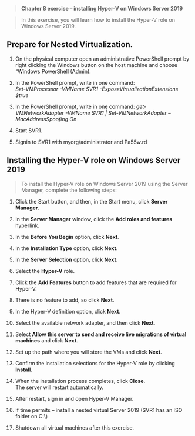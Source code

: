 >   **Chapter 8 exercise – installing Hyper-V on Windows Server 2019**

>   In this exercise, you will learn how to install the Hyper-V role on Windows
>   Server 2019.

Prepare for Nested Virtualization.
----------------------------------

1.  On the physical computer open an administrative PowerShell prompt by right
    clicking the Windows button on the host machine and choose “Windows
    PowerShell (Admin).

2.  In the PowerShell prompt, write in one command:  
    *Set-VMProcessor -VMName SVR1 -ExposeVirtualizationExtensions \$true*

3.  In the PowerShell prompt, write in one command: *get-VMNetworkAdapter
    -VMName SVR1 \| Set-VMNetworkAdapter – MacAddressSpoofing On*

4.  Start SVR1.

5.  Signin to SVR1 with myorg\\administrator and Pa55w.rd

Installing the Hyper-V role on Windows Server 2019
--------------------------------------------------

>   To install the Hyper-V role on Windows Server 2019 using the Server Manager,
>   complete the following steps:

1.  Click the Start button, and then, in the Start menu, click **Server
    Manager**.

2.  In the **Server Manager** window, click the **Add roles and features**
    hyperlink.

3.  In the **Before You Begin** option, click **Next**.

4.  In the **Installation Type** option, click **Next**.

5.  In the **Server Selection** option, click **Next**.

6.  Select the **Hyper-V** role.

7.  Click the **Add Features** button to add features that are required for
    Hyper-V.

8.  There is no feature to add, so click **Next**.

9.  In the Hyper-V definition option, click **Next**.

10. Select the available network adapter, and then click **Next**.

11. Select **Allow this server to send and receive live migrations of virtual
    machines** and click **Next**.

12. Set up the path where you will store the VMs and click **Next**.

13. Confirm the installation selections for the Hyper-V role by clicking
    **Install**.

14. When the installation process completes, click **Close**.  
    The server will restart automatically.

15. After restart, sign in and open Hyper-V Manager.

16. If time permits – install a nested virtual Server 2019 (SVR1 has an ISO
    folder on C:\\)

17. Shutdown all virtual machines after this exercise.
